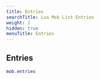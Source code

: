 ```yaml
---
title: Entries
searchTitle: Lua Mob List Entries
weight: 1
hidden: true
menuTitle: Entries
---
```

## Entries
```lua
mob.entries
```